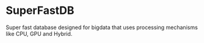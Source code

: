 # SuperFastDB
Super fast database designed for bigdata that uses processing mechanisms like CPU, GPU and Hybrid.
